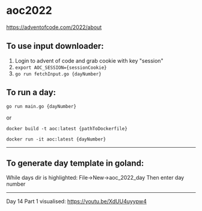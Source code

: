 # aoc2022
https://adventofcode.com/2022/about

To use input downloader:
---
1. Login to advent of code and grab cookie with key "session"
2. ```export AOC_SESSION={sessionCookie}```
3. ```go run fetchInput.go {dayNumber}```

To run a day:
---
```go run main.go {dayNumber}```

or

```docker build -t aoc:latest {pathToDockerfile}```

```docker run -it aoc:latest {dayNumber}```

---
To generate day template in goland:
---
While days dir is highlighted: File->New->aoc_2022_day Then enter day number

---



Day 14 Part 1 visualised:
https://youtu.be/XdUU4uyypw4
